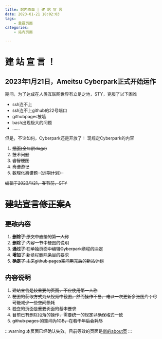```yaml
---
title: 站内页面 | 建 站 宣 言
date: 2023-01-21 18:02:03
tags: 
    - 重要页面
categories: 
    - 站内页面 

---
```

# 建 站 宣 言 ！
## 2023年1月21日，Ameitsu Cyberpark正式开始运作

期间，为了达成在人类互联网世界有立足之地，STY，克服了以下困难
-  ssh连不上
- ssh连不上github的22号端口
- githubpages被墙
- bash出现极大的问题
- ……

但是，不论如何，Cyberpark还是开放了！
现规定Cyberpark的内容

<del>

1. 插画(全年龄doge)
2. 技术问题
3. 睿智梗图
4. 离谱游记
5. 数理化离谱题（远期计划）

编辑于2023/1/21，春节前，STY

</del>


<del>

# 建站宣言修正案A
## 更改内容

1. **删除了** 原文中直接的第一人称
2. **删除了** 内容一节中梗图的说明
3. **通过了** 在单独页面中编辑Cyberpark章程的决定
4. **增加了** 新章程删除条目的要求
5. **确定了** 未来github pages空间用完后的新站计划 

## 内容说明
1. 建站宣言是较重要的页面，不应使用第一人称
2. 梗图的获取方式为从视频中截图，然而操作不易，难以一次更新多张图片；尽可能减少一些空间损耗
3. 独立的页面是重要页面的基本要求
4. 目前已有删除段落的操作，需要统一的规定以确保格式一致
5. github pages 的空间为1GB，在若干年后会耗尽
    
</del>

:::warning
本页面已经确认失效。目前等效的页面是[新的about页](https://ameitsu.github.io/about/)
:::